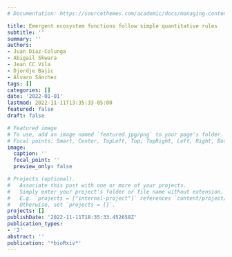 ```yaml
---
# Documentation: https://sourcethemes.com/academic/docs/managing-content/

title: Emergent ecosystem functions follow simple quantitative rules
subtitle: ''
summary: ''
authors:
- Juan Diaz-Colunga
- Abigail Skwara
- Jean CC Vila
- Djordje Bajic
- Álvaro Sánchez
tags: []
categories: []
date: '2022-01-01'
lastmod: 2022-11-11T13:35:33-05:00
featured: false
draft: false

# Featured image
# To use, add an image named `featured.jpg/png` to your page's folder.
# Focal points: Smart, Center, TopLeft, Top, TopRight, Left, Right, BottomLeft, Bottom, BottomRight.
image:
  caption: ''
  focal_point: ''
  preview_only: false

# Projects (optional).
#   Associate this post with one or more of your projects.
#   Simply enter your project's folder or file name without extension.
#   E.g. `projects = ["internal-project"]` references `content/project/deep-learning/index.md`.
#   Otherwise, set `projects = []`.
projects: []
publishDate: '2022-11-11T18:35:33.452658Z'
publication_types:
- '2'
abstract: ''
publication: '*bioRxiv*'
---
```

